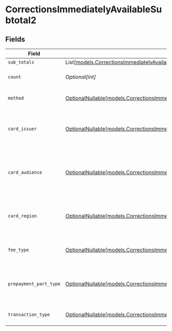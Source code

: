 # CorrectionsImmediatelyAvailableSubtotal2


## Fields

| Field                                                                                                                                                          | Type                                                                                                                                                           | Required                                                                                                                                                       | Description                                                                                                                                                    | Example                                                                                                                                                        |
| -------------------------------------------------------------------------------------------------------------------------------------------------------------- | -------------------------------------------------------------------------------------------------------------------------------------------------------------- | -------------------------------------------------------------------------------------------------------------------------------------------------------------- | -------------------------------------------------------------------------------------------------------------------------------------------------------------- | -------------------------------------------------------------------------------------------------------------------------------------------------------------- |
| `sub_totals`                                                                                                                                                   | List[[models.CorrectionsImmediatelyAvailableSubTotal1](../models/correctionsimmediatelyavailablesubtotal1.md)]                                                 | :heavy_minus_sign:                                                                                                                                             | N/A                                                                                                                                                            |                                                                                                                                                                |
| `count`                                                                                                                                                        | *Optional[int]*                                                                                                                                                | :heavy_minus_sign:                                                                                                                                             | Number of transactions of this type                                                                                                                            | 50                                                                                                                                                             |
| `method`                                                                                                                                                       | [OptionalNullable[models.CorrectionsImmediatelyAvailableSubtotalMethod2]](../models/correctionsimmediatelyavailablesubtotalmethod2.md)                         | :heavy_minus_sign:                                                                                                                                             | Payment type of the transactions                                                                                                                               | creditcard                                                                                                                                                     |
| `card_issuer`                                                                                                                                                  | [OptionalNullable[models.CorrectionsImmediatelyAvailableSubtotalCardIssuer2]](../models/correctionsimmediatelyavailablesubtotalcardissuer2.md)                 | :heavy_minus_sign:                                                                                                                                             | In case of payments transactions with card, the card issuer will be available                                                                                  | amex                                                                                                                                                           |
| `card_audience`                                                                                                                                                | [OptionalNullable[models.CorrectionsImmediatelyAvailableSubtotalCardAudience2]](../models/correctionsimmediatelyavailablesubtotalcardaudience2.md)             | :heavy_minus_sign:                                                                                                                                             | In case of payments trnsactions with card, the card audience will be available.                                                                                | other                                                                                                                                                          |
| `card_region`                                                                                                                                                  | [OptionalNullable[models.CorrectionsImmediatelyAvailableSubtotalCardRegion2]](../models/correctionsimmediatelyavailablesubtotalcardregion2.md)                 | :heavy_minus_sign:                                                                                                                                             | In case of payments transactions with card, the card region will be available.                                                                                 | domestic                                                                                                                                                       |
| `fee_type`                                                                                                                                                     | [OptionalNullable[models.CorrectionsImmediatelyAvailableSubtotalFeeType2]](../models/correctionsimmediatelyavailablesubtotalfeetype2.md)                       | :heavy_minus_sign:                                                                                                                                             | Present when the transaction represents a fee.                                                                                                                 | payment-fee                                                                                                                                                    |
| `prepayment_part_type`                                                                                                                                         | [OptionalNullable[models.CorrectionsImmediatelyAvailableSubtotalPrepaymentPartType2]](../models/correctionsimmediatelyavailablesubtotalprepaymentparttype2.md) | :heavy_minus_sign:                                                                                                                                             | Prepayment part: fee itself, reimbursement, discount, VAT or rounding compensation.                                                                            | fee                                                                                                                                                            |
| `transaction_type`                                                                                                                                             | [OptionalNullable[models.CorrectionsImmediatelyAvailableSubtotalTransactionType2]](../models/correctionsimmediatelyavailablesubtotaltransactiontype2.md)       | :heavy_minus_sign:                                                                                                                                             | Represents the transaction type                                                                                                                                | payment                                                                                                                                                        |